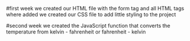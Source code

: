 #first week
we created our HTML file with the form tag and all HTML tags where added
we created our CSS file to add little styling to the project

#second week
we created the JavaScript function that converts the temperature from kelvin - fahrenheit or fahrenheit - kelvin